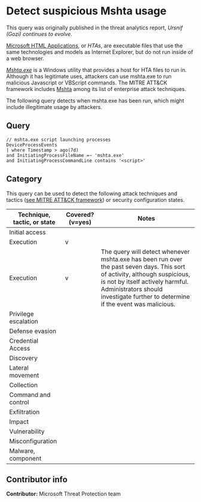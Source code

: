 # Detect suspicious Mshta usage

This query was originally published in the threat analytics report, *Ursnif (Gozi) continues to evolve*.

[Microsoft HTML Applications](https://docs.microsoft.com/previous-versions/ms536496(v=vs.85)), or *HTAs*, are executable files that use the same technologies and models as Internet Explorer, but do not run inside of a web browser.

*[Mshta.exe](https://docs.microsoft.com/en-us/previous-versions/windows/embedded/aa940701(v%3dwinembedded.5))* is a Windows utility that provides a host for HTA files to run in. Although it has legitimate uses, attackers can use mshta.exe to run malicious Javascript or VBScript commands. The MITRE ATT&CK framework includes [Mshta](https://attack.mitre.org/techniques/T1170/) among its list of enterprise attack techniques.

The following query detects when mshta.exe has been run, which might include illegitimate usage by attackers.

## Query

```Kusto
// mshta.exe script launching processes
DeviceProcessEvents 
| where Timestamp > ago(7d)
and InitiatingProcessFileName =~ 'mshta.exe'
and InitiatingProcessCommandLine contains '<script>'
```

## Category

This query can be used to detect the following attack techniques and tactics ([see MITRE ATT&CK framework](https://attack.mitre.org/)) or security configuration states.

| Technique, tactic, or state | Covered? (v=yes) | Notes |
|-|-|-|
| Initial access |  |  |
| Execution | v |   |  |
| Execution | v | The query will detect whenever mshta.exe has been run over the past seven days. This sort of activity, although suspicious, is not by itself actively harmful. Administrators should investigate further to determine if the event was  malicious. |
| Privilege escalation |  |  |
| Defense evasion |  |  |
| Credential Access |  |  |
| Discovery |  |  |
| Lateral movement |  |  |
| Collection |  |  |
| Command and control |  |  |
| Exfiltration |  |  |
| Impact |  |  |
| Vulnerability |  |  |
| Misconfiguration |  |  |
| Malware, component |  |  |

## Contributor info

**Contributor:** Microsoft Threat Protection team
